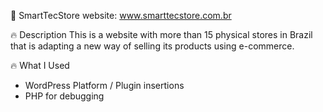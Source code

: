 📱 SmartTecStore
website: www.smarttecstore.com.br

🔥  Description
This is a website with more than 15 physical stores in Brazil that is adapting a new way of selling its products using e-commerce.

🔥 What I Used
- WordPress Platform / Plugin insertions
- PHP for debugging
